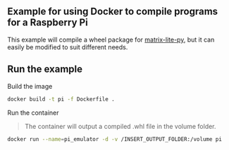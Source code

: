 ## Example for using Docker to compile programs for a Raspberry Pi
This example will compile a wheel package for [matrix-lite-py](https://github.com/matrix-io/matrix-lite-py), but it can easily be modified to suit different needs.

## Run the example

Build the image
```bash
docker build -t pi -f Dockerfile .
```

Run the container
> The container will output a compiled .whl file in the volume folder.
```bash
docker run --name=pi_emulator -d -v /INSERT_OUTPUT_FOLDER:/volume pi
```
